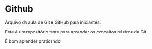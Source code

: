 # Github

Arquivo da aula de Git e GitHub para iniciantes.

Este é um repositório teste para aprender os conceitos básicos de Git.

É bom aprender praticando!
